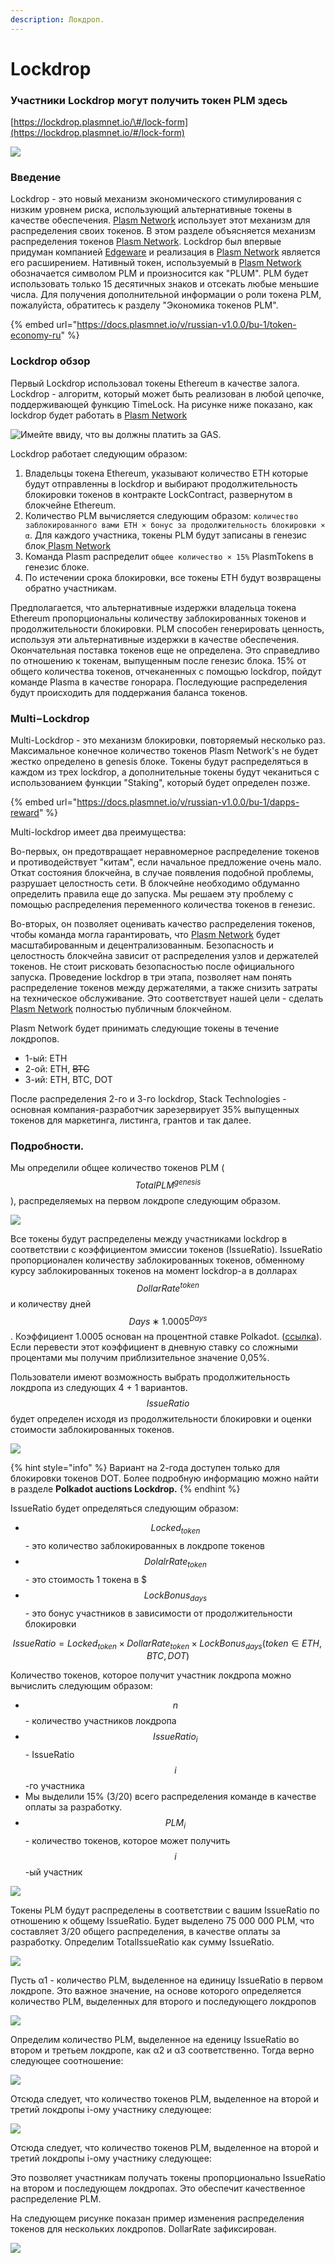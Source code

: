 ```yaml
---
description: Локдроп.
---
```


# Lockdrop

### Участники Lockdrop могут получить токен PLM здесь 

[https://lockdrop.plasmnet.io/\#/lock-form](https://lockdrop.plasmnet.io/#/lock-form)

![](../.gitbook/assets/image%20%281%29.png)

### Введение

Lockdrop - это новый механизм экономического стимулирования с низким уровнем риска, использующий альтернативные токены в качестве обеспечения. [Plasm Network](https://www.plasmnet.io/) использует этот механизм для распределения своих токенов. В этом разделе объясняется механизм распределения токенов [Plasm Network](https://www.plasmnet.io/). Lockdrop был впервые придуман компанией [Edgeware](https://edgewa.re/) и реализация в [Plasm Network](https://www.plasmnet.io/) является его расширением. Нативный токен, используемый в [Plasm Network](https://www.plasmnet.io/) обозначается символом PLM и произносится как "PLUM". PLM будет использовать только 15 десятичных знаков и отсекать любые меньшие числа. Для получения дополнительной информации о роли токена PLM, пожалуйста, обратитесь к разделу "Экономика токенов PLM".

{% embed url="https://docs.plasmnet.io/v/russian-v1.0.0/bu-1/token-economy-ru" %}

### Lockdrop обзор

Первый Lockdrop использовал токены Ethereum в качестве залога. Lockdrop - алгоритм, который может быть реализован в любой цепочке, поддерживающей функцию TimeLock. На рисунке ниже показано, как lockdrop будет работать в [Plasm Network](https://www.plasmnet.io/)

![&#x418;&#x43C;&#x435;&#x439;&#x442;&#x435; &#x432;&#x432;&#x438;&#x434;&#x443;, &#x447;&#x442;&#x43E; &#x432;&#x44B; &#x434;&#x43E;&#x43B;&#x436;&#x43D;&#x44B; &#x43F;&#x43B;&#x430;&#x442;&#x438;&#x442;&#x44C; &#x437;&#x430; GAS.](../.gitbook/assets/image%20%282%29.png)

Lockdrop работает следующим образом:

1. Владельцы токена Ethereum, указывают количество ETH которые будут отправленны в lockdrop и выбирают продолжительность блокировки токенов в контракте LockContract, развернутом в блокчейне Ethereum.
2. Количество PLM вычисляется следующим образом: `количество заблокированного вами ETH × бонус за продолжительность блокировки × α`. Для каждого участника, токены PLM будут записаны в генезис блок[ Plasm Network](https://www.plasmnet.io/)
3. Команда Plasm распределит `общее количество × 15%` PlasmTokens в генезис блоке.
4. По истечении срока блокировки, все токены ETH будут возвращены обратно участникам.

Предполагается, что альтернативные издержки владельца токена Ethereum пропорциональны количеству заблокированных токенов и продолжительности блокировки. PLM способен генерировать ценность, используя эти альтернативные издержки в качестве обеспечения. Окончательная поставка токенов еще не определена. Это справедливо по отношению к токенам, выпущенным после генезис блока. 15% от общего количества токенов, отчеканенных с помощью lockdrop, пойдут команде Plasma в качестве гонорара. Последующие распределения будут происходить для поддержания баланса токенов.

### Multi−Lockdrop

Multi-Lockdrop - это механизм блокировки, повторяемый несколько раз. Максимальное конечное количество токенов Plasm Network's не будет жестко определено в genesis блоке. Токены будут распределяться в каждом из трех lockdrop, а дополнительные токены будут чеканиться с использованием функции "Staking", который будет определен позже.

{% embed url="https://docs.plasmnet.io/v/russian-v1.0.0/bu-1/dapps-reward" %}

Multi-lockdrop имеет два преимущества:

Во-первых, он предотвращает неравномерное распределение токенов и противодействует "китам", если начальное предложение очень мало. Откат состояния блокчейна, в случае появления подобной проблемы, разрушает целостность сети. В блокчейне необходимо обдуманно определить правила еще до запуска. Мы решаем эту проблему с помощью распределения переменного количества токенов в генезис.

Во-вторых, он позволяет оценивать качество распределения токенов, чтобы команда могла гарантировать, что [Plasm Network](https://www.plasmnet.io/) будет масштабированным и децентрализованным. Безопасность и целостность блокчейна зависит от распределения узлов и держателей токенов. Не стоит рисковать безопасностью после официального запуска. Проведение lockdrop в три этапа, позволяет нам понять распределение токенов между держателями, а также снизить затраты на техническое обслуживание. Это соответствует нашей цели - сделать [Plasm Network](https://www.plasmnet.io/) полностью публичным блокчейном.

Plasm Network будет принимать следующие токены в течение локдропов.

* 1-ый: ETH
* 2-ой: ETH, ~~BTC~~
* 3-ий: ETH, BTC, DOT

После распределения 2-го и 3-го lockdrop, Stack Technologies - основная компания-разработчик зарезервирует 35% выпущенных токенов для маркетинга, листинга, грантов и так далее.

### **Подробности.**

Мы определили общее количество токенов PLM \( $$TotalPLM^{genesis}$$ \), распределяемых на первом локдропе следующим образом.

![](../.gitbook/assets/sukurnshotto-2020-05-29-162825png.png)

Все токены будут распределены между участниками lockdrop в соответствии с коэффициентом эмиссии токенов \(IssueRatio\). IssueRatio пропорционален количеству заблокированных токенов, обменному курсу заблокированных токенов на момент lockdrop-a в долларах $$DollarRate^{token}$$ и количеству дней $$Days∗1.0005 ^{Days}$$. Коэффициент 1.0005 основан на процентной ставке Polkadot. \([ссылка](https://research.web3.foundation/en/latest/polkadot/Token%20Economics.html)\). Если перевести этот коэффициент в дневную ставку со сложными процентами мы получим приблизительное значение 0,05%.

Пользователи имеют возможность выбрать продолжительность локдропа из следующих 4 + 1 вариантов. $$IssueRatio$$будет определен исходя из продолжительности блокировки и оценки стоимости заблокированных токенов.

![](../.gitbook/assets/image%20%284%29.png)

{% hint style="info" %}
Вариант на  2-года доступен только для блокировки токенов DOT. Более подробную информацию можно найти в разделе **Polkadot auctions Lockdrop.**
{% endhint %}

IssueRatio будет определяться следующим образом:

* $$​Locked_{token} ​$$ ​- это количество заблокированных в локдропе токенов
* $$DolalrRate_{token}$$ - это стоимость 1 токена в $ 
* $$LockBonus_{days}$$ - это бонус участников в зависимости от продолжительности блокировки

$$IssueRatio=Locked_{token} × DollarRate_{token} ​ × LockBonus_{days}​ (token∈{ETH,BTC,DOT})$$ 

Количество токенов, которое получит участник локдропа можно вычислить следующим образом:

* $$​n$$ -  количество участников локдропа 
* $$​IssueRatio_{i}$$ -  IssueRatio $$i$$-го участника
* Мы выделили 15% \(3/20\) всего распределения команде в качестве оплаты за разработку.
* $$PLM_{i}$$ - количество токенов, которое может получить $$i$$-ый участник  

![](../.gitbook/assets/sukurnshotto-2020-05-29-163929png.png)

Токены PLM будут распределены в соответствии с вашим IssueRatio по отношению к общему IssueRatio. Будет выделено 75 000 000 PLM, что составляет 3/20 общего распределения, в качестве оплаты за разработку. Определим TotalIssueRatio как сумму IssueRatio.

![](../.gitbook/assets/sukurnshotto-2020-05-29-164050png.png)

Пусть α1 - количество PLM, выделенное на единицу IssueRatio в первом локдропе. Это важное значение, на основе которого определяется количество PLM, выделенных для второго и последующего локдропов

![](../.gitbook/assets/sukurnshotto-2020-05-29-164144png.png)

Определим количество PLM, выделенное на еденицу IssueRatio во втором и третьем локдропе, как α2 и α3 соответственно. Тогда верно следующее соотношение:

![](../.gitbook/assets/sukurnshotto-2020-05-29-164258png.png)

Отсюда следует, что количество токенов PLM, выделенное на второй и третий локдропы i-ому участнику следующее:

![](../.gitbook/assets/sukurnshotto-2020-05-29-164335png.png)

Отсюда следует, что количество токенов PLM, выделенное на второй и третий локдропы i-ому участнику следующее:

Это позволяет участникам получать токены пропорционально IssueRatio на втором и последующем локдропах. Это обеспечит качественное распределение PLM.

На следующем рисунке показан пример изменения распределения токенов для нескольких локдропов. DollarRate зафиксирован.  


![](../.gitbook/assets/image.png)

